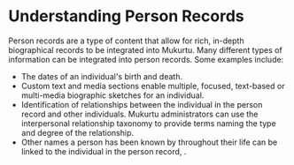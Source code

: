 # Understanding Person Records

Person records are a type of content that allow for rich, in-depth biographical records to be integrated into Mukurtu. Many different types of information can be integrated into person records. Some examples include:

- The dates of an individual's birth and death.
- Custom text and media sections enable multiple, focused, text-based or multi-media biographic sketches for an individual.
- Identification of relationships between the individual in the person record and other individuals. Mukurtu administrators can use the interpersonal relationship taxonomy to provide terms naming the type and degree of the relationship.
- Other names a person has been known by throughout their life can be linked to the individual in the person record, . 
